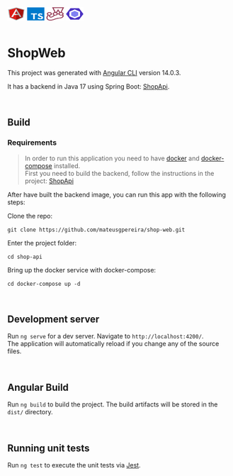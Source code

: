 <div style="display: inline_block">
    <img align="center" alt="Mateus-Angular" height="30" width="40" src="https://raw.githubusercontent.com/devicons/devicon/master/icons/angularjs/angularjs-original.svg"/>
    <img align="center" alt="Mateus-TypeScript" height="30" width="40" src="https://raw.githubusercontent.com/devicons/devicon/master/icons/typescript/typescript-original.svg"/>
    <img align="center" alt="Mateus-Jest" height="30" width="40" src="https://raw.githubusercontent.com/devicons/devicon/master/icons/jest/jest-plain.svg"/>
    <img align="center" alt="Mateus-EsLint" height="30" width="40" src="https://raw.githubusercontent.com/devicons/devicon/master/icons/eslint/eslint-original.svg"/>
</div>
<br>

# ShopWeb

This project was generated with [Angular CLI](https://github.com/angular/angular-cli) version 14.0.3.

It has a backend in Java 17 using Spring Boot: [ShopApi](https://github.com/mateusgpereira/shop-api).  

<br>

## Build

### Requirements
> In order to run this application you need to have [docker](https://docs.docker.com/engine/install/) and [docker-compose](https://docs.docker.com/compose/install/) installed.  
> First you need to build the backend, follow the instructions in the project: [ShopApi](https://github.com/mateusgpereira/shop-api#build)  

After have built the backend image, you can run this app with the following steps:  

Clone the repo:

```shell script
git clone https://github.com/mateusgpereira/shop-web.git
```  

Enter the project folder:

```shell script
cd shop-api
```  

Bring up the docker service with docker-compose:

```shell script
cd docker-compose up -d
```  

<br>  

## Development server

Run `ng serve` for a dev server. Navigate to `http://localhost:4200/`.  
The application will automatically reload if you change any of the source files.  

<br>  

## Angular Build

Run `ng build` to build the project. The build artifacts will be stored in the `dist/` directory.  

<br>  

## Running unit tests

Run `ng test` to execute the unit tests via [Jest](https://jestjs.io).  
